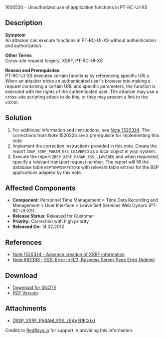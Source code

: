 1600530 - Unauthorized use of application functions in PT-RC-UI-XS

## Description

**Symptom**  
An attacker can execute functions in PT-RC-UI-XS without authentication and authorization.

**Other Terms**  
Cross-site request forgery, XSRF, PT-RC-UI-XS

**Reason and Prerequisites**  
PT-RC-UI-XS executes certain functions by referencing specific URLs. When an attacker tricks an authenticated user's browser into making a request containing a certain URL and specific parameters, the function is executed with the rights of the authenticated user. The attacker may use a cross-site scripting attack to do this, or they may present a link to the victim.

## Solution

1. For additional information and instructions, see [Note 1520324](https://me.sap.com/notes/1520324). The corrections from Note 1520324 are a prerequisite for implementing this note.
2. Implement the correction instructions provided in this note. Create the report `ZBSP_XSRF_PARAM_ESS_LEAVEREQ` as a local object in your system.
3. Execute the report `ZBSP_XSRF_PARAM_ESS_LEAVEREQ` and when requested, specify a relevant transport request number. The report will fill the database table `BSPTEMPXSRFSTORE` with relevant table entries for the BSP applications adapted by this note.

## Affected Components

- **Component:** Personnel Time Management > Time Data Recording and Management > User Interface > Leave Self Services Web Dynpro (PT-RC-UI-XS)
- **Release Status:** Released for Customer
- **Priority:** Correction with high priority
- **Released On:** 14.02.2012

## References

- [Note 1520324 - Advance creation of XSRF information](https://me.sap.com/notes/1520324)
- [Note 693368 - ESS: Error in R/3; Business Server Page Error (Admin)](https://me.sap.com/notes/693368)

## Download

- [Download for SNOTE](https://notesdownloads.sap.com/note/0040000009502332017)
- [PDF Version](https://userapps.support.sap.com/sap/support/sfm/notes/print/0001600530?language=en-US&token=0CD928BA7372ADE3CCBA06AEC34B5744)

## Attachments

- [ZBSP_XSRF_PARAM_ESS_LEAVEREQ.txt](https://userapps.support.sap.com/sap/support/sapnotes/public/services/attachment.htm?iv_key=012006153200000280332011&iv_version=0002&iv_guid=D50775C6D2E538468BE79CD2C5A031C9)

Credits to [RedRays.io](https://redrays.io) for support in providing this information.